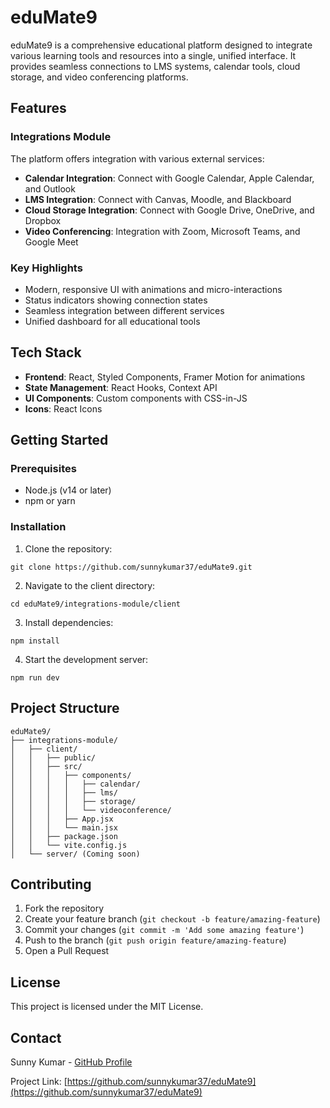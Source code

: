 # eduMate9

eduMate9 is a comprehensive educational platform designed to integrate various learning tools and resources into a single, unified interface. It provides seamless connections to LMS systems, calendar tools, cloud storage, and video conferencing platforms.

## Features

### Integrations Module

The platform offers integration with various external services:

- **Calendar Integration**: Connect with Google Calendar, Apple Calendar, and Outlook
- **LMS Integration**: Connect with Canvas, Moodle, and Blackboard
- **Cloud Storage Integration**: Connect with Google Drive, OneDrive, and Dropbox
- **Video Conferencing**: Integration with Zoom, Microsoft Teams, and Google Meet

### Key Highlights

- Modern, responsive UI with animations and micro-interactions
- Status indicators showing connection states
- Seamless integration between different services
- Unified dashboard for all educational tools

## Tech Stack

- **Frontend**: React, Styled Components, Framer Motion for animations
- **State Management**: React Hooks, Context API
- **UI Components**: Custom components with CSS-in-JS
- **Icons**: React Icons

## Getting Started

### Prerequisites

- Node.js (v14 or later)
- npm or yarn

### Installation

1. Clone the repository:
```
git clone https://github.com/sunnykumar37/eduMate9.git
```

2. Navigate to the client directory:
```
cd eduMate9/integrations-module/client
```

3. Install dependencies:
```
npm install
```

4. Start the development server:
```
npm run dev
```

## Project Structure

```
eduMate9/
├── integrations-module/
│   ├── client/
│   │   ├── public/
│   │   ├── src/
│   │   │   ├── components/
│   │   │   │   ├── calendar/
│   │   │   │   ├── lms/
│   │   │   │   ├── storage/
│   │   │   │   └── videoconference/
│   │   │   ├── App.jsx
│   │   │   └── main.jsx
│   │   ├── package.json
│   │   └── vite.config.js
│   └── server/ (Coming soon)
```

## Contributing

1. Fork the repository
2. Create your feature branch (`git checkout -b feature/amazing-feature`)
3. Commit your changes (`git commit -m 'Add some amazing feature'`)
4. Push to the branch (`git push origin feature/amazing-feature`)
5. Open a Pull Request

## License

This project is licensed under the MIT License.

## Contact

Sunny Kumar - [GitHub Profile](https://github.com/sunnykumar37)

Project Link: [https://github.com/sunnykumar37/eduMate9](https://github.com/sunnykumar37/eduMate9) 